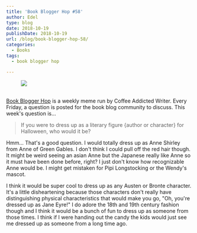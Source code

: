 ```yaml
---
title: 'Book Blogger Hop #58'
author: Edel
type: blog
date: 2018-10-19
publishDate: 2018-10-19
url: /blog/book-blogger-hop-58/
categories:
  - Books
tags:
  - book blogger hop

---
```

<figure><a rel="_nofollow" href="http://www.coffeeaddictedwriter.com/p/blog-page.html"><img src="https://i1.wp.com/3.bp.blogspot.com/-2bKizvp-A9w/WEjGAM4OjJI/AAAAAAAAV50/nU3xHQNtvSQQ8dRsB8OueG061E99KPrYACLcB/s1600/Book%2BBlogger%2BHop%2B%2528Final%2529.png?w=663&#038;ssl=1" data-recalc-dims="1" /></a></figure> 

<a rel="_nofollow" href="http://www.coffeeaddictedwriter.com/p/blog-page.html"></a>

<a rel="_nofollow" href="http://www.coffeeaddictedwriter.com/p/blog-page.html"><br /> </a><a rel="_nofollow" href="http://www.coffeeaddictedwriter.com/p/blog-page.html">Book Blogger Hop</a> is a weekly meme run by Coffee Addicted Writer. Every Friday, a question is posted for the book blog community to discuss. This week's question is&#8230;

> If you were to dress up as a literary figure {author or character} for Halloween, who would it be?

Hmm... That's a good question. I would totally dress up as Anne Shirley from Anne of Green Gables. I don't think I could pull off the red hair though. It might be weird seeing an asian Anne but the Japanese really like Anne so it must have been done before, right? I just don't know how recognizable Anne would be. I might get mistaken for Pipi Longstocking or the Wendy's mascot. 

I think it would be super cool to dress up as any Austen or Bronte character. It's a little disheartening because those characters don't really have distinguishing physical characteristics that would make you go, "Oh, you're dressed up as Jane Eyre!" I do adore the 18th and 19th century fashion though and I think it would be a bunch of fun to dress up as someone from those times. I think if I were handing out the candy the kids would just see me dressed up as someone from a long time ago.